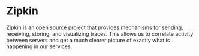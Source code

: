 # Zipkin

Zipkin is an open source project that provides mechanisms for sending, receiving, storing, and visualizing traces. This allows us to correlate activity between servers and get a much clearer picture of exactly what is happening in our services.






